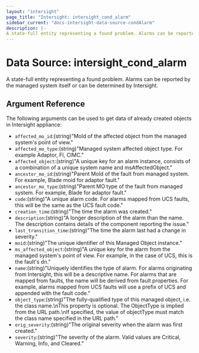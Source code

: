 ```yaml
---
layout: "intersight"
page_title: "Intersight: intersight_cond_alarm"
sidebar_current: "docs-intersight-data-source-condAlarm"
description: |-
A state-full entity representing a found problem. Alarms can be reported by the managed system itself or can be determined by Intersight.
---
```


# Data Source: intersight_cond_alarm
A state-full entity representing a found problem. Alarms can be reported by the managed system itself or can be determined by Intersight.
## Argument Reference
The following arguments can be used to get data of already created objects in Intersight appliance:
* `affected_mo_id`:(string)"MoId of the affected object from the managed system's point of view."
* `affected_mo_type`:(string)"Managed system affected object type. For example Adaptor, FI, CIMC."
* `affected_object`:(string)"A unique key for an alarm instance, consists of a combination of a unique system name and msAffectedObject."
* `ancestor_mo_id`:(string)"Parent MoId of the fault from managed system. For example, Blade moid for adaptor fault."
* `ancestor_mo_type`:(string)"Parent MO type of the fault from managed system. For example, Blade for adaptor fault."
* `code`:(string)"A unique alarm code. For alarms mapped from UCS faults, this will be the same as the UCS fault code."
* `creation_time`:(string)"The time the alarm was created."
* `description`:(string)"A longer description of the alarm than the name. The description contains details of the component reporting the issue."
* `last_transition_time`:(string)"The time the alarm last had a change in severity."
* `moid`:(string)"The unique identifier of this Managed Object instance."
* `ms_affected_object`:(string)"A unique key for the alarm from the managed system's point of view. For example, in the case of UCS, this is the fault's dn."
* `name`:(string)"Uniquely identifies the type of alarm. For alarms originating from Intersight, this will be a descriptive name. For alarms that are mapped from faults, the name will be derived from fault properties. For example, alarms mapped from UCS faults will use a prefix of UCS and appended with the fault code."
* `object_type`:(string)"The fully-qualified type of this managed object, i.e. the class name.\nThis property is optional. The ObjectType is implied from the URL path.\nIf specified, the value of objectType must match the class name specified in the URL path."
* `orig_severity`:(string)"The original severity when the alarm was first created."
* `severity`:(string)"The severity of the alarm. Valid values are Critical, Warning, Info, and Cleared."
